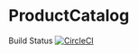 # ProductCatalog
Build Status
[![CircleCI](https://circleci.com/gh/HaozheWu/ProductCatalog.svg?style=svg)](https://circleci.com/gh/HaozheWu/ProductCatalog)
